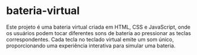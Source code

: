 # bateria-virtual
Este projeto é uma bateria virtual criada em HTML, CSS e JavaScript, onde os usuários podem tocar diferentes sons de bateria ao pressionar as teclas correspondentes. Cada tecla no teclado virtual emite um som único, proporcionando uma experiência interativa para simular uma bateria.
